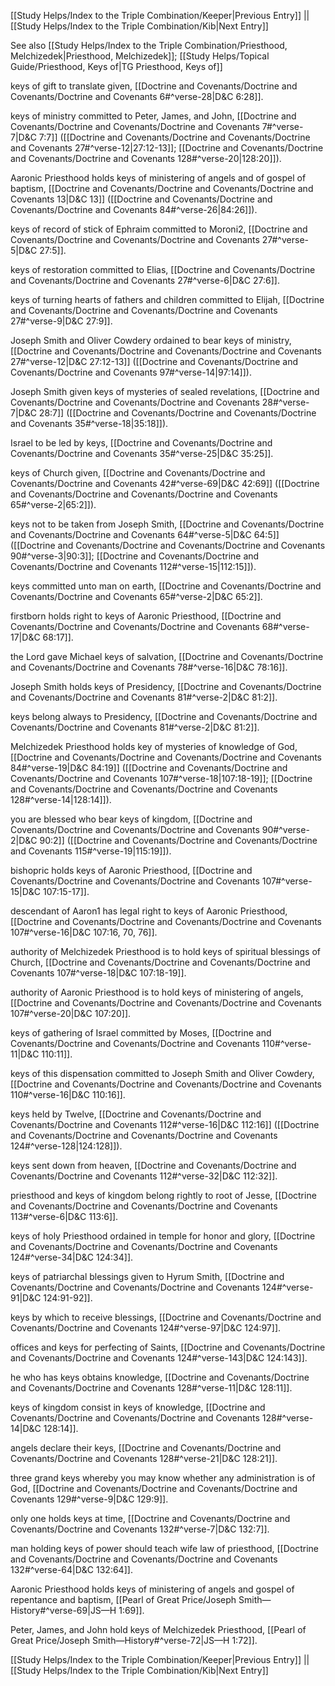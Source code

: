 [[Study Helps/Index to the Triple Combination/Keeper|Previous Entry]]  ||  [[Study Helps/Index to the Triple Combination/Kib|Next Entry]]

 See also [[Study Helps/Index to the Triple Combination/Priesthood, Melchizedek|Priesthood, Melchizedek]]; [[Study Helps/Topical Guide/Priesthood, Keys of|TG Priesthood, Keys of]]

 keys of gift to translate given, [[Doctrine and Covenants/Doctrine and Covenants/Doctrine and Covenants 6#^verse-28|D&C 6:28]].

 keys of ministry committed to Peter, James, and John, [[Doctrine and Covenants/Doctrine and Covenants/Doctrine and Covenants 7#^verse-7|D&C 7:7]] ([[Doctrine and Covenants/Doctrine and Covenants/Doctrine and Covenants 27#^verse-12|27:12-13]]; [[Doctrine and Covenants/Doctrine and Covenants/Doctrine and Covenants 128#^verse-20|128:20]]).

 Aaronic Priesthood holds keys of ministering of angels and of gospel of baptism, [[Doctrine and Covenants/Doctrine and Covenants/Doctrine and Covenants 13|D&C 13]] ([[Doctrine and Covenants/Doctrine and Covenants/Doctrine and Covenants 84#^verse-26|84:26]]).

 keys of record of stick of Ephraim committed to Moroni2, [[Doctrine and Covenants/Doctrine and Covenants/Doctrine and Covenants 27#^verse-5|D&C 27:5]].

 keys of restoration committed to Elias, [[Doctrine and Covenants/Doctrine and Covenants/Doctrine and Covenants 27#^verse-6|D&C 27:6]].

 keys of turning hearts of fathers and children committed to Elijah, [[Doctrine and Covenants/Doctrine and Covenants/Doctrine and Covenants 27#^verse-9|D&C 27:9]].

 Joseph Smith and Oliver Cowdery ordained to bear keys of ministry, [[Doctrine and Covenants/Doctrine and Covenants/Doctrine and Covenants 27#^verse-12|D&C 27:12-13]] ([[Doctrine and Covenants/Doctrine and Covenants/Doctrine and Covenants 97#^verse-14|97:14]]).

 Joseph Smith given keys of mysteries of sealed revelations, [[Doctrine and Covenants/Doctrine and Covenants/Doctrine and Covenants 28#^verse-7|D&C 28:7]] ([[Doctrine and Covenants/Doctrine and Covenants/Doctrine and Covenants 35#^verse-18|35:18]]).

 Israel to be led by keys, [[Doctrine and Covenants/Doctrine and Covenants/Doctrine and Covenants 35#^verse-25|D&C 35:25]].

 keys of Church given, [[Doctrine and Covenants/Doctrine and Covenants/Doctrine and Covenants 42#^verse-69|D&C 42:69]] ([[Doctrine and Covenants/Doctrine and Covenants/Doctrine and Covenants 65#^verse-2|65:2]]).

 keys not to be taken from Joseph Smith, [[Doctrine and Covenants/Doctrine and Covenants/Doctrine and Covenants 64#^verse-5|D&C 64:5]] ([[Doctrine and Covenants/Doctrine and Covenants/Doctrine and Covenants 90#^verse-3|90:3]]; [[Doctrine and Covenants/Doctrine and Covenants/Doctrine and Covenants 112#^verse-15|112:15]]).

 keys committed unto man on earth, [[Doctrine and Covenants/Doctrine and Covenants/Doctrine and Covenants 65#^verse-2|D&C 65:2]].

 firstborn holds right to keys of Aaronic Priesthood, [[Doctrine and Covenants/Doctrine and Covenants/Doctrine and Covenants 68#^verse-17|D&C 68:17]].

 the Lord gave Michael keys of salvation, [[Doctrine and Covenants/Doctrine and Covenants/Doctrine and Covenants 78#^verse-16|D&C 78:16]].

 Joseph Smith holds keys of Presidency, [[Doctrine and Covenants/Doctrine and Covenants/Doctrine and Covenants 81#^verse-2|D&C 81:2]].

 keys belong always to Presidency, [[Doctrine and Covenants/Doctrine and Covenants/Doctrine and Covenants 81#^verse-2|D&C 81:2]].

 Melchizedek Priesthood holds key of mysteries of knowledge of God, [[Doctrine and Covenants/Doctrine and Covenants/Doctrine and Covenants 84#^verse-19|D&C 84:19]] ([[Doctrine and Covenants/Doctrine and Covenants/Doctrine and Covenants 107#^verse-18|107:18-19]]; [[Doctrine and Covenants/Doctrine and Covenants/Doctrine and Covenants 128#^verse-14|128:14]]).

 you are blessed who bear keys of kingdom, [[Doctrine and Covenants/Doctrine and Covenants/Doctrine and Covenants 90#^verse-2|D&C 90:2]] ([[Doctrine and Covenants/Doctrine and Covenants/Doctrine and Covenants 115#^verse-19|115:19]]).

 bishopric holds keys of Aaronic Priesthood, [[Doctrine and Covenants/Doctrine and Covenants/Doctrine and Covenants 107#^verse-15|D&C 107:15-17]].

 descendant of Aaron1 has legal right to keys of Aaronic Priesthood, [[Doctrine and Covenants/Doctrine and Covenants/Doctrine and Covenants 107#^verse-16|D&C 107:16, 70, 76]].

 authority of Melchizedek Priesthood is to hold keys of spiritual blessings of Church, [[Doctrine and Covenants/Doctrine and Covenants/Doctrine and Covenants 107#^verse-18|D&C 107:18-19]].

 authority of Aaronic Priesthood is to hold keys of ministering of angels, [[Doctrine and Covenants/Doctrine and Covenants/Doctrine and Covenants 107#^verse-20|D&C 107:20]].

 keys of gathering of Israel committed by Moses, [[Doctrine and Covenants/Doctrine and Covenants/Doctrine and Covenants 110#^verse-11|D&C 110:11]].

 keys of this dispensation committed to Joseph Smith and Oliver Cowdery, [[Doctrine and Covenants/Doctrine and Covenants/Doctrine and Covenants 110#^verse-16|D&C 110:16]].

 keys held by Twelve, [[Doctrine and Covenants/Doctrine and Covenants/Doctrine and Covenants 112#^verse-16|D&C 112:16]] ([[Doctrine and Covenants/Doctrine and Covenants/Doctrine and Covenants 124#^verse-128|124:128]]).

 keys sent down from heaven, [[Doctrine and Covenants/Doctrine and Covenants/Doctrine and Covenants 112#^verse-32|D&C 112:32]].

 priesthood and keys of kingdom belong rightly to root of Jesse, [[Doctrine and Covenants/Doctrine and Covenants/Doctrine and Covenants 113#^verse-6|D&C 113:6]].

 keys of holy Priesthood ordained in temple for honor and glory, [[Doctrine and Covenants/Doctrine and Covenants/Doctrine and Covenants 124#^verse-34|D&C 124:34]].

 keys of patriarchal blessings given to Hyrum Smith, [[Doctrine and Covenants/Doctrine and Covenants/Doctrine and Covenants 124#^verse-91|D&C 124:91-92]].

 keys by which to receive blessings, [[Doctrine and Covenants/Doctrine and Covenants/Doctrine and Covenants 124#^verse-97|D&C 124:97]].

 offices and keys for perfecting of Saints, [[Doctrine and Covenants/Doctrine and Covenants/Doctrine and Covenants 124#^verse-143|D&C 124:143]].

 he who has keys obtains knowledge, [[Doctrine and Covenants/Doctrine and Covenants/Doctrine and Covenants 128#^verse-11|D&C 128:11]].

 keys of kingdom consist in keys of knowledge, [[Doctrine and Covenants/Doctrine and Covenants/Doctrine and Covenants 128#^verse-14|D&C 128:14]].

 angels declare their keys, [[Doctrine and Covenants/Doctrine and Covenants/Doctrine and Covenants 128#^verse-21|D&C 128:21]].

 three grand keys whereby you may know whether any administration is of God, [[Doctrine and Covenants/Doctrine and Covenants/Doctrine and Covenants 129#^verse-9|D&C 129:9]].

 only one holds keys at time, [[Doctrine and Covenants/Doctrine and Covenants/Doctrine and Covenants 132#^verse-7|D&C 132:7]].

 man holding keys of power should teach wife law of priesthood, [[Doctrine and Covenants/Doctrine and Covenants/Doctrine and Covenants 132#^verse-64|D&C 132:64]].

 Aaronic Priesthood holds keys of ministering of angels and gospel of repentance and baptism, [[Pearl of Great Price/Joseph Smith—History#^verse-69|JS—H 1:69]].

 Peter, James, and John hold keys of Melchizedek Priesthood, [[Pearl of Great Price/Joseph Smith—History#^verse-72|JS—H 1:72]].

[[Study Helps/Index to the Triple Combination/Keeper|Previous Entry]]  ||  [[Study Helps/Index to the Triple Combination/Kib|Next Entry]]